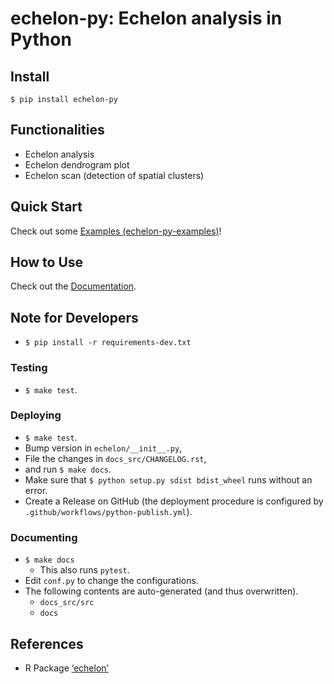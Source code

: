 # echelon-py: Echelon analysis in Python

## Install
`$ pip install echelon-py`

## Functionalities
- Echelon analysis
- Echelon dendrogram plot
- Echelon scan (detection of spatial clusters)

## Quick Start
Check out some [Examples (echelon-py-examples)](https://takeshi-teshima.github.io/echelon-py-examples/)!

## How to Use
Check out the [Documentation](https://takeshi-teshima.github.io/echelon-py/).

## Note for Developers
- ``$ pip install -r requirements-dev.txt``

### Testing
- ``$ make test``.

### Deploying
- ``$ make test``.
- Bump version in `echelon/__init__.py`,
- File the changes in `docs_src/CHANGELOG.rst`,
- and run `$ make docs`.
- Make sure that ``$ python setup.py sdist bdist_wheel`` runs without an error.
- Create a Release on GitHub (the deployment procedure is configured by `.github/workflows/python-publish.yml`).

### Documenting
- ``$ make docs``
  - This also runs ``pytest``.
- Edit ``conf.py`` to change the configurations.
- The following contents are auto-generated (and thus overwritten).
  - ``docs_src/src``
  - ``docs``

## References
- R Package [‘echelon’](https://cran.r-project.org/web/packages/echelon/echelon.pdf)
